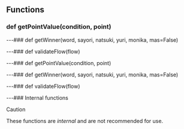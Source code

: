## Functions

### def getPointValue(condition, point)

---### def getWinner(word, sayori, natsuki, yuri, monika, mas=False)

---### def validateFlow(flow)

---### def getPointValue(condition, point)

---### def getWinner(word, sayori, natsuki, yuri, monika, mas=False)

---### def validateFlow(flow)

---### Internal functions

> [!CAUTION]
> These functions are *internal* and are not recommended for use.

